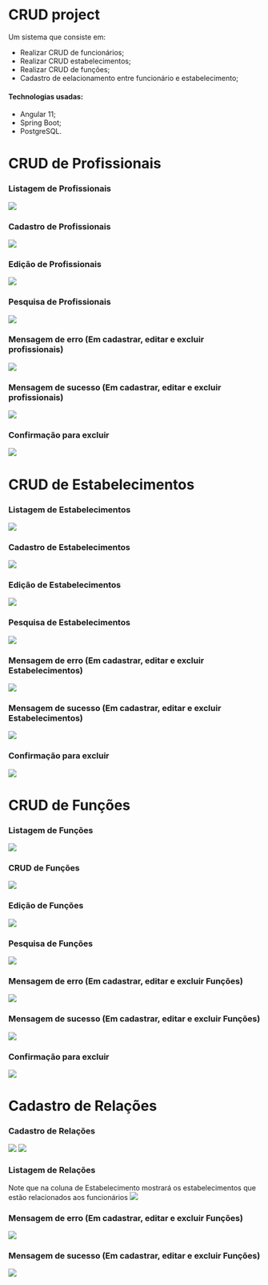 # CRUD project
Um sistema que consiste em:
- Realizar CRUD de funcionários;
- Realizar CRUD estabelecimentos;
- Realizar CRUD de funções;
- Cadastro de eelacionamento entre funcionário e estabelecimento;

#### Technologias usadas:
- Angular 11;
- Spring Boot;
- PostgreSQL.

# CRUD de Profissionais
### Listagem de Profissionais
![](images/Profissional/1.jpeg)

### Cadastro de Profissionais
![](images/Profissional/3.jpeg)

### Edição de Profissionais
![](images/Profissional/2.jpeg)

### Pesquisa de Profissionais
![](images/Profissional/6.jpeg)

### Mensagem de erro (Em cadastrar, editar e excluir profissionais)
![](images/Profissional/4.jpeg)

### Mensagem de sucesso (Em cadastrar, editar e excluir profissionais)
![](images/Profissional/5.jpeg)

### Confirmação para excluir
![](images/Profissional/7.jpeg)

# CRUD de Estabelecimentos
### Listagem de Estabelecimentos
![](images/Estabelecimentos/1.jpeg)

### Cadastro de Estabelecimentos
![](images/Estabelecimentos/2.jpeg)

### Edição de Estabelecimentos
![](images/Estabelecimentos/3.jpeg)

### Pesquisa de Estabelecimentos
![](images/Estabelecimentos/7.jpeg)

### Mensagem de erro (Em cadastrar, editar e excluir Estabelecimentos)
![](images/Estabelecimentos/4.jpeg)

### Mensagem de sucesso (Em cadastrar, editar e excluir Estabelecimentos)
![](images/Estabelecimentos/5.jpeg)

### Confirmação para excluir
![](images/Estabelecimentos/6.jpeg)

# CRUD de Funções
### Listagem de Funções
![](images/Funções/1.jpeg)

### CRUD de Funções
![](images/Funções/3.jpeg)

### Edição de Funções
![](images/Funções/4.jpeg)

### Pesquisa de Funções
![](images/Funções/2.jpeg)

### Mensagem de erro (Em cadastrar, editar e excluir Funções)
![](images/Funções/5.jpeg)

### Mensagem de sucesso (Em cadastrar, editar e excluir Funções)
![](images/Funções/6.jpeg)

### Confirmação para excluir
![](images/Funções/7.jpeg)

# Cadastro de Relações
### Cadastro de Relações
![](images/Relacoes/1.jpeg)
![](images/Relacoes/3.jpeg)

### Listagem de Relações
Note que na coluna de Estabelecimento mostrará os estabelecimentos que estão relacionados aos funcionários
![](images/Relacoes/2.jpeg)

### Mensagem de erro (Em cadastrar, editar e excluir Funções)
![](images/Relacoes/5.jpeg)

### Mensagem de sucesso (Em cadastrar, editar e excluir Funções)
![](images/Relacoes/4.jpeg)

